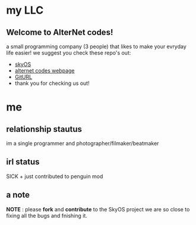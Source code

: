 # my LLC
## Welcome to AlterNet codes!
a small programming company (3 people) that likes to make your evryday life easier!
we suggest you check these repo's out:
+ [skyOS](https://github.com/Alter-Net-codes/SkyOS)
+ [alternet codes webpage](https://webbrowser11.github.io/Alter-Net-codes/)
+ [GitURL](https://github.com/Alter-Net-codes/GitURL)
+ thank you for checking us out!

# me

## relationship stautus
im a single programmer and photographer/filmaker/beatmaker

## irl status
SICK + just contributed to penguin mod

## a note
**NOTE** : please **fork** and **contribute** to the SkyOS project we are so close to fixing all the bugs and fnishing it.
